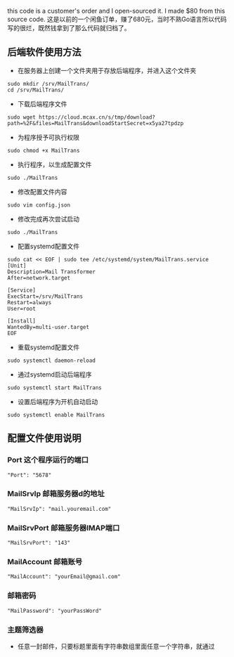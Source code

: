 this code is a customer's order and I open-sourced it. I made $80 from this source code.
这是以前的一个闲鱼订单，赚了680元，当时不熟Go语言所以代码写的很烂，既然钱拿到了那么代码就归档了。

## 后端软件使用方法
* 在服务器上创建一个文件夹用于存放后端程序，并进入这个文件夹
```
sudo mkdir /srv/MailTrans/
cd /srv/MailTrans/
```
* 下载后端程序文件
```
sudo wget https://cloud.mcax.cn/s/tmp/download?path=%2F&files=MailTrans&downloadStartSecret=x5ya27tpdzp
```
* 为程序授予可执行权限
```
sudo chmod +x MailTrans
```
* 执行程序，以生成配置文件
```
sudo ./MailTrans
```
* 修改配置文件内容
```
sudo vim config.json
```
* 修改完成再次尝试启动
```
sudo ./MailTrans
```
* 配置systemd配置文件 
```
sudo cat << EOF | sudo tee /etc/systemd/system/MailTrans.service
[Unit]
Description=Mail Transformer
After=network.target

[Service]
ExecStart=/srv/MailTrans
Restart=always
User=root

[Install]
WantedBy=multi-user.target
EOF
```
* 重载systemd配置文件
```
sudo systemctl daemon-reload
```
* 通过systemd启动后端程序
```
sudo systemctl start MailTrans
```
* 设置后端程序为开机自动启动
```
sudo systemctl enable MailTrans
```
## 配置文件使用说明
### Port 这个程序运行的端口
    "Port": "5678"
### MailSrvIp 邮箱服务器d的地址
    "MailSrvIp": "mail.youremail.com"
### MailSrvPort 邮箱服务器IMAP端口
    "MailSrvPort": "143"
### MailAccount 邮箱账号
    "MailAccount": "yourEmail@gmail.com"
### 邮箱密码
    "MailPassword": "yourPassWord"
### 主题筛选器
* 任意一封邮件，只要标题里面有字符串数组里面任意一个字符串，就通过
	 ```

